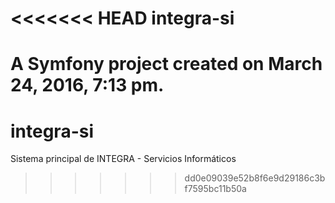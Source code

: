 <<<<<<< HEAD
integra-si
==========

A Symfony project created on March 24, 2016, 7:13 pm.
=======
# integra-si
Sistema principal de INTEGRA - Servicios Informáticos
>>>>>>> dd0e09039e52b8f6e9d29186c3bf7595bc11b50a
